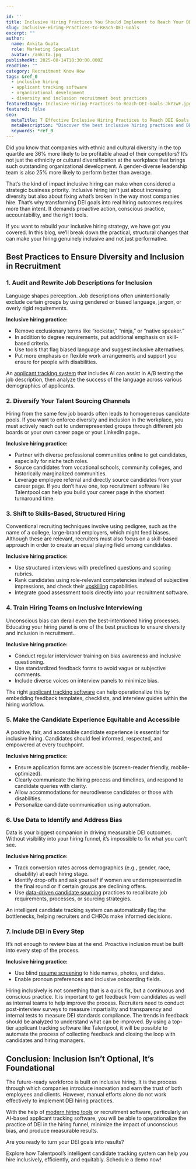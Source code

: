 ```yaml
---

id: ''
title: Inclusive Hiring Practices You Should Implement to Reach Your DEI Goals
slug: Inclusive-Hiring-Practices-to-Reach-DEI-Goals
excerpt: ""
author:
  name: Ankita Gupta
  role: Marketing Specialist
  avatar: /ankita.jpg
publishedAt: 2025-08-14T18:30:00.000Z
readTime: ""
category: Recruitment Know How
tags: &ref_0
  - inclusive hiring
  - applicant tracking software
  - organizational development
  - diversity and inclusion recruitment best practices
featuredImage: Inclusive-Hiring-Practices-to-Reach-DEI-Goals-JkYzwF.jpg
featured: false
seo:
  metaTitle: 7 Effective Inclusive Hiring Practices to Reach DEI Goals
  metaDescription: "Discover the best inclusive hiring practices and DEI recruitment strategies can ensure  organizational development through a diverse workforce. Read on for more."
  keywords: *ref_0
---
```


Did you know that companies with ethnic and cultural diversity in the top quartile are 36% more likely to be profitable ahead of their competitors? It’s not just the ethnicity or cultural diversification at the workplace that brings such outstanding organizational development. A gender-diverse leadership team is also 25% more likely to perform better than average.

That’s the kind of impact inclusive hiring can make when considered a strategic business priority. Inclusive hiring isn't just about increasing diversity but also about fixing what’s broken in the way most companies hire. That’s why transforming DEI goals into real hiring outcomes requires more than intent. It demands proactive action, conscious practice, accountability, and the right tools.  

If you want to rebuild your inclusive hiring strategy, we have got you covered. In this blog, we’ll break down the practical, structural changes that can make your hiring genuinely inclusive and not just performative.

## **Best Practices to Ensure Diversity and Inclusion in Recruitment**  

### **1\. Audit and Rewrite Job Descriptions for Inclusion**  

Language shapes perception. Job descriptions often unintentionally exclude certain groups by using gendered or biased language, jargon, or overly rigid requirements.  

**Inclusive hiring practice:**  

- Remove exclusionary terms like “rockstar,” “ninja,” or “native speaker.”  
- In addition to degree requirements, put additional emphasis on skill-based criteria.  
- Use tools that flag biased language and suggest inclusive alternatives.  
- Put more emphasis on flexible work arrangements and support you ensure for people with disabilities.  

An [applicant tracking system](https://www.thetalentpool.ai/blogs/everything-you-need-to-know-about-applicant-tracking-system-in-a-2025-guide) that includes AI can assist in A/B testing the job description, then analyze the success of the language across various demographics of applicants.  

### **2\. Diversify Your Talent Sourcing Channels**  

Hiring from the same few job boards often leads to homogeneous candidate pools. If you want to enforce diversity and inclusion in the workplace, you must actively reach out to underrepresented groups through different job boards or your own career page or your LinkedIn page..  

**Inclusive hiring practice:**  

- Partner with diverse professional communities online to get candidates, especially for niche tech roles.  
- Source candidates from vocational schools, community colleges, and historically marginalized communities.  
- Leverage employee referral and directly source candidates from your career page. If you don’t have one, top recruitment software like Talentpool can help you build your career page in the shortest turnaround time.  

### **3\. Shift to Skills-Based, Structured Hiring**  

Conventional recruiting techniques involve using pedigree, such as the name of a college, large-brand employers, which might feed biases. Although these are relevant, recruiters must also focus on a skill-based approach in order to create an equal playing field among candidates.  

**Inclusive hiring practice:**  

- Use structured interviews with predefined questions and scoring rubrics.  
- Rank candidates using role-relevant competencies instead of subjective impressions, and check their [upskilling](https://www.thetalentpool.ai/blogs/what-is-upskilling-and-why-is-it-important-for-your-team) capabilities.  
- Integrate good assessment tools directly into your recruitment software.  

### **4\. Train Hiring Teams on Inclusive Interviewing**  

Unconscious bias can derail even the best-intentioned hiring processes. Educating your hiring panel is one of the best practices to ensure diversity and inclusion in recruitment..  

**Inclusive hiring practice:**  

- Conduct regular interviewer training on bias awareness and inclusive questioning.  
- Use standardized feedback forms to avoid vague or subjective comments.  
- Include diverse voices on interview panels to minimize bias.  

The right [applicant tracking software](https://www.thetalentpool.ai) can help operationalize this by embedding feedback templates, checklists, and interview guides within the hiring workflow.  

### **5\. Make the Candidate Experience Equitable and Accessible**  

A positive, fair, and accessible candidate experience is essential for inclusive hiring. Candidates should feel informed, respected, and empowered at every touchpoint.  

**Inclusive hiring practice:**  

- Ensure application forms are accessible (screen-reader friendly, mobile-optimized).  
- Clearly communicate the hiring process and timelines, and respond to candidate queries with clarity.  
- Allow accommodations for neurodiverse candidates or those with disabilities.  
- Personalize candidate communication using automation.  

### **6\. Use Data to Identify and Address Bias**  

Data is your biggest companion in driving measurable DEI outcomes. Without visibility into your hiring funnel, it’s impossible to fix what you can’t see.  

**Inclusive hiring practice:**  

- Track conversion rates across demographics (e.g., gender, race, disability) at each hiring stage.  
- Identify drop-offs and ask yourself if women are underrepresented in the final round or if certain groups are declining offers.  
- Use [data-driven candidate sourcing](https://www.thetalentpool.ai/blogs/7-best-practices-for-data-driven-candidate-sourcing) practices to recalibrate job requirements, processes, or sourcing strategies.  

An intelligent candidate tracking system can automatically flag the bottlenecks, helping recruiters and CHROs make informed decisions.  

### **7\. Include DEI in Every Step**  

It’s not enough to review bias at the end. Proactive inclusion must be built into every step of the process.  

**Inclusive hiring practice:**  

- Use blind [resume screening](https://www.thetalentpool.ai/blogs/the-future-of-hiring-will-ai-resume-screening-software-replace-recruiters) to hide names, photos, and dates.  
- Enable pronoun preferences and inclusive onboarding fields.  

Hiring inclusively is not something that is a quick fix, but a continuous and conscious practice. It is important to get feedback from candidates as well as internal teams to help improve the process. Recruiters need to conduct post-interview surveys to measure impartiality and transparency and internal tests to measure DEI standards compliance. The trends in feedback should be analyzed to understand what can be improved. By using a top-tier applicant tracking software like Talentpool, it will be possible to automate the process of collecting feedback and closing the loop with candidates and hiring managers.  

## **Conclusion: Inclusion Isn’t Optional, It’s Foundational**  

The future-ready workforce is built on inclusive hiring. It is the process through which companies introduce innovation and earn the trust of both employees and clients. However, manual efforts alone do not work effectively to implement DEI hiring practices.

With the help of [modern hiring tools](https://www.thetalentpool.ai/blogs/how-modern-hiring-tools-make-finding-great-employees-easier) or recruitment software, particularly an AI-based applicant tracking software, you will be able to operationalize the practice of DEI in the hiring funnel, minimize the impact of unconscious bias, and produce measurable results.  

Are you ready to turn your DEI goals into results?  

Explore how Talentpool’s intelligent candidate tracking system can help you hire inclusively, efficiently, and equitably. Schedule a demo now!
